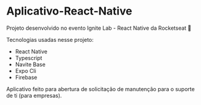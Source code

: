# Aplicativo-React-Native

Projeto desenvolvido no evento Ignite Lab - React Native da Rocketseat 🚀


Tecnologias usadas nesse projeto: 

- React Native
- Typescript
- Navite Base 
- Expo Cli
- Firebase


Aplicativo feito para abertura de solicitação de manutenção para o suporte de ti (para empresas).
